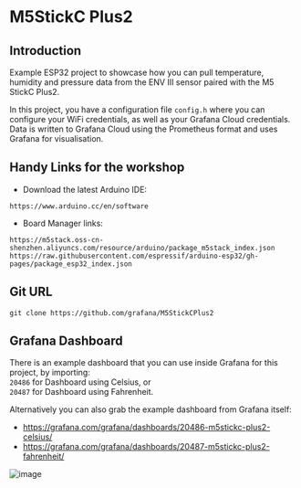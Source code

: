 # M5StickC Plus2

## Introduction
Example ESP32 project to showcase how you can pull temperature, humidity and pressure data from the ENV III sensor paired with the M5 StickC Plus2.

In this project, you have a configuration file ```config.h``` where you can configure your WiFi credentials, as well as your Grafana Cloud credentials. Data is written to Grafana Cloud using the Prometheus format and uses Grafana for visualisation. 

## Handy Links for the workshop
* Download the latest Arduino IDE:
```
https://www.arduino.cc/en/software
```

* Board Manager links:
```
https://m5stack.oss-cn-shenzhen.aliyuncs.com/resource/arduino/package_m5stack_index.json
https://raw.githubusercontent.com/espressif/arduino-esp32/gh-pages/package_esp32_index.json
```

## Git URL
```
git clone https://github.com/grafana/M5StickCPlus2
```

## Grafana Dashboard
There is an example dashboard that you can use inside Grafana for this project, by importing:<br />
```20486``` for Dashboard using Celsius, or<br />
```20487``` for Dashboard using Fahrenheit. 

Alternatively you can also grab the example dashboard from Grafana itself: 
* https://grafana.com/grafana/dashboards/20486-m5stickc-plus2-celsius/
* https://grafana.com/grafana/dashboards/20487-m5stickc-plus2-fahrenheit/

![image](https://github.com/grafana/M5StickCPlus2/blob/main/example-celcius.png)
